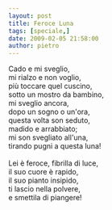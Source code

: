 ```yaml
---
layout: post
title: Feroce Luna
tags: [speciale,]
date: 2009-02-05 21:58:00
author: pietro
---
```

Cado e mi sveglio,<br/>mi rialzo e non voglio,<br/>più toccare quel cuscino,<br/>sotto un mostro da bambino,<br/>mi sveglio ancora,<br/>dopo un sogno o un'ora,<br/>questa volta son seduto,<br/>madido e arrabbiato;<br/>mi son svegliato all'una,<br/>tirando pugni a questa luna!<br/><br/>Lei è feroce, fibrilla di luce,<br/>il suo cuore è rapido,<br/>il suo pianto insipido,<br/>ti lascio nella polvere,<br/>e smettila di piangere!
